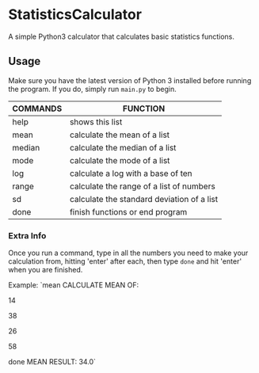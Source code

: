 # StatisticsCalculator
A simple Python3 calculator that calculates basic statistics functions.

## Usage
Make sure you have the latest version of Python 3 installed before running the program. If you do, simply run `main.py` to begin.

COMMANDS | FUNCTION
------ | ------
help | shows this list
mean | calculate the mean of a list
median | calculate the median of a list
mode | calculate the mode of a list
log | calculate a log with a base of ten
range | calculate the range of a list of numbers
sd | calculate the standard deviation of a list
done | finish functions or end program

### Extra Info
Once you run a command, type in all the numbers you need to make your calculation from, hitting 'enter' after each, then type `done` and hit 'enter' when you are finished.

Example:
`mean
CALCULATE MEAN OF:

14

38

26

58

done
MEAN RESULT: 34.0`
